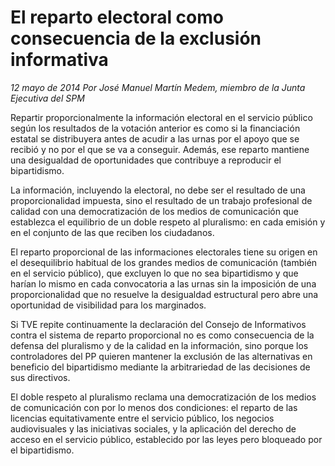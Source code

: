 # El reparto electoral como consecuencia de la exclusión informativa

*12 mayo de 2014 Por José Manuel Martín Medem, miembro de la Junta Ejecutiva del SPM*

Repartir proporcionalmente la información electoral en el servicio público según los resultados de la votación anterior es como si la financiación estatal se distribuyera antes de acudir a las urnas por el apoyo que se recibió y no por el que se va a conseguir. Además, ese reparto mantiene una desigualdad de oportunidades que contribuye a reproducir el bipartidismo.

La información, incluyendo la electoral, no debe ser el resultado de una proporcionalidad impuesta, sino el resultado de un trabajo profesional de calidad con una democratización de los medios de comunicación que establezca el equilibrio de un doble respeto al pluralismo: en cada emisión y en el conjunto de las que reciben los ciudadanos.

El reparto proporcional de las informaciones electorales tiene su origen en el desequilibrio habitual de los grandes medios de comunicación (también en el servicio público), que excluyen lo que no sea bipartidismo y que harían lo mismo en cada convocatoria a las urnas sin la imposición de una proporcionalidad que no resuelve la desigualdad estructural pero abre una oportunidad de visibilidad para los marginados.

Si TVE repite continuamente la declaración del Consejo de Informativos contra el sistema de reparto proporcional no es como consecuencia de la defensa del pluralismo y de la calidad en la información, sino porque los controladores del PP quieren mantener la exclusión de las alternativas en beneficio del bipartidismo mediante la arbitrariedad de las decisiones de sus directivos.

El doble respeto al pluralismo reclama una democratización de los medios de comunicación con por lo menos dos condiciones: el reparto de las licencias equitativamente entre el servicio público, los negocios audiovisuales y las iniciativas sociales, y la aplicación del derecho de acceso en el servicio público, establecido por las leyes pero bloqueado por el bipartidismo. 
